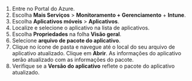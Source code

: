 
1. Entre no Portal do Azure.  
2. Escolha **Mais Serviços** > **Monitoramento + Gerenciamento** + **Intune**.  
3. Escolha **Aplicativos móveis** > **Aplicativos**.
4. Localize e selecione o aplicativo na lista de aplicativos.  
5. Escolha **Propriedades** na folha **Visão geral**.  
5. Selecione **arquivo de pacote do aplicativo**.  
6. Clique no ícone de pasta e navegue até o local do seu arquivo de aplicativo atualizado. Clique em **Abrir**. As informações do aplicativo serão atualizado com as informações do pacote.  
8. Verifique se a **Versão do aplicativo** reflete o pacote do aplicativo atualizado.  

